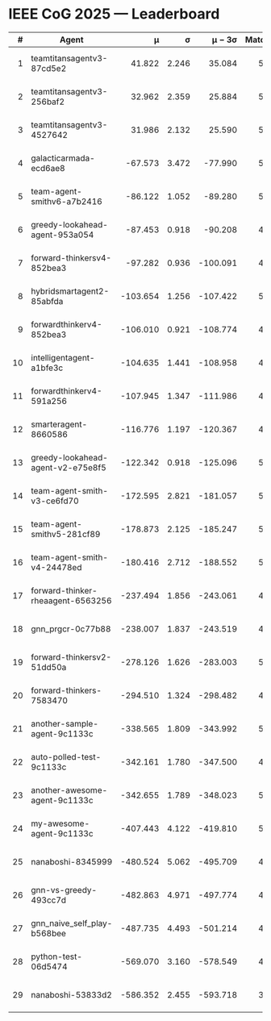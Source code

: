 # IEEE CoG 2025 — Leaderboard

| # | Agent | μ | σ | μ − 3σ | Matches | Updated |
|---:|---|---:|---:|---:|---:|---|
| 1 | teamtitansagentv3-87cd5e2 | 41.822 | 2.246 | 35.084 | 5372 | 2025-08-19 04:11 |
| 2 | teamtitansagentv3-256baf2 | 32.962 | 2.359 | 25.884 | 5432 | 2025-08-19 04:11 |
| 3 | teamtitansagentv3-4527642 | 31.986 | 2.132 | 25.590 | 5220 | 2025-08-19 04:11 |
| 4 | galacticarmada-ecd6ae8 | -67.573 | 3.472 | -77.990 | 5120 | 2025-08-19 04:11 |
| 5 | team-agent-smithv6-a7b2416 | -86.122 | 1.052 | -89.280 | 5260 | 2025-08-19 04:11 |
| 6 | greedy-lookahead-agent-953a054 | -87.453 | 0.918 | -90.208 | 4888 | 2025-08-19 04:11 |
| 7 | forward-thinkersv4-852bea3 | -97.282 | 0.936 | -100.091 | 4370 | 2025-08-19 04:11 |
| 8 | hybridsmartagent2-85abfda | -103.654 | 1.256 | -107.422 | 5010 | 2025-08-19 04:11 |
| 9 | forwardthinkerv4-852bea3 | -106.010 | 0.921 | -108.774 | 4169 | 2025-08-19 04:11 |
| 10 | intelligentagent-a1bfe3c | -104.635 | 1.441 | -108.958 | 4146 | 2025-08-19 04:11 |
| 11 | forwardthinkerv4-591a256 | -107.945 | 1.347 | -111.986 | 4613 | 2025-08-19 04:11 |
| 12 | smarteragent-8660586 | -116.776 | 1.197 | -120.367 | 4478 | 2025-08-19 04:11 |
| 13 | greedy-lookahead-agent-v2-e75e8f5 | -122.342 | 0.918 | -125.096 | 5228 | 2025-08-19 04:11 |
| 14 | team-agent-smith-v3-ce6fd70 | -172.595 | 2.821 | -181.057 | 5726 | 2025-08-19 04:11 |
| 15 | team-agent-smithv5-281cf89 | -178.873 | 2.125 | -185.247 | 5220 | 2025-08-19 04:11 |
| 16 | team-agent-smith-v4-24478ed | -180.416 | 2.712 | -188.552 | 5446 | 2025-08-19 04:11 |
| 17 | forward-thinker-rheaagent-6563256 | -237.494 | 1.856 | -243.061 | 4726 | 2025-08-19 04:11 |
| 18 | gnn_prgcr-0c77b88 | -238.007 | 1.837 | -243.519 | 4950 | 2025-08-19 04:11 |
| 19 | forward-thinkersv2-51dd50a | -278.126 | 1.626 | -283.003 | 5306 | 2025-08-19 04:11 |
| 20 | forward-thinkers-7583470 | -294.510 | 1.324 | -298.482 | 4700 | 2025-08-19 04:11 |
| 21 | another-sample-agent-9c1133c | -338.565 | 1.809 | -343.992 | 5200 | 2025-08-19 04:11 |
| 22 | auto-polled-test-9c1133c | -342.161 | 1.780 | -347.500 | 4780 | 2025-08-19 04:11 |
| 23 | another-awesome-agent-9c1133c | -342.655 | 1.789 | -348.023 | 5620 | 2025-08-19 04:11 |
| 24 | my-awesome-agent-9c1133c | -407.443 | 4.122 | -419.810 | 5480 | 2025-08-19 04:11 |
| 25 | nanaboshi-8345999 | -480.524 | 5.062 | -495.709 | 4340 | 2025-08-19 04:11 |
| 26 | gnn-vs-greedy-493cc7d | -482.863 | 4.971 | -497.774 | 4260 | 2025-08-19 04:11 |
| 27 | gnn_naive_self_play-b568bee | -487.735 | 4.493 | -501.214 | 4360 | 2025-08-19 04:11 |
| 28 | python-test-06d5474 | -569.070 | 3.160 | -578.549 | 4300 | 2025-08-19 04:11 |
| 29 | nanaboshi-53833d2 | -586.352 | 2.455 | -593.718 | 3910 | 2025-08-19 04:11 |
